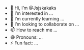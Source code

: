 - 👋 Hi, I’m @Jsjskakaks
- 👀 I’m interested in ...
- 🌱 I’m currently learning ...
- 💞️ I’m looking to collaborate on ...
- 📫 How to reach me ...
- 😄 Pronouns: ...
- ⚡ Fun fact: ...

<!---
Jsjskakaks/Jsjskakaks is a ✨ special ✨ repository because its `README.md` (this file) appears on your GitHub profile.
You can click the Preview link to take a look at your changes.
--->
